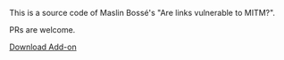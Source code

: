 This is a source code of Maslin Bossé's "Are links vulnerable to MITM?".

PRs are welcome.

[Download Add-on](https://notabug.org/themusicgod1/cloudflare-tor/src/master/addon_chrome/vulnlink.crx)